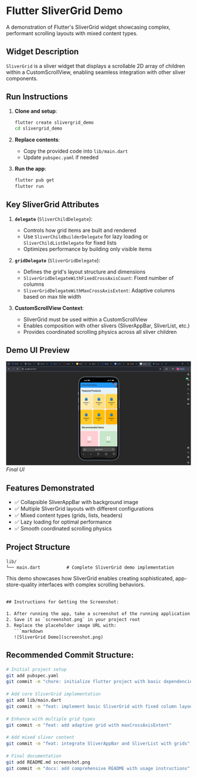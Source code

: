 # Flutter SliverGrid Demo

A demonstration of Flutter's SliverGrid widget showcasing complex, performant scrolling layouts with mixed content types.

## Widget Description
`SliverGrid` is a sliver widget that displays a scrollable 2D array of children within a CustomScrollView, enabling seamless integration with other sliver components.

## Run Instructions

1. **Clone and setup**:
   ```bash
   flutter create slivergrid_demo
   cd slivergrid_demo
   ```

2. **Replace contents**:
   - Copy the provided code into `lib/main.dart`
   - Update `pubspec.yaml` if needed

3. **Run the app**:
   ```bash
   flutter pub get
   flutter run
   ```

## Key SliverGrid Attributes

1. **`delegate`** (`SliverChildDelegate`):
   - Controls how grid items are built and rendered
   - Use `SliverChildBuilderDelegate` for lazy loading or `SliverChildListDelegate` for fixed lists
   - Optimizes performance by building only visible items

2. **`gridDelegate`** (`SliverGridDelegate`):
   - Defines the grid's layout structure and dimensions
   - `SliverGridDelegateWithFixedCrossAxisCount`: Fixed number of columns
   - `SliverGridDelegateWithMaxCrossAxisExtent`: Adaptive columns based on max tile width

3. **CustomScrollView Context**:
   - SliverGrid must be used within a CustomScrollView
   - Enables composition with other slivers (SliverAppBar, SliverList, etc.)
   - Provides coordinated scrolling physics across all sliver children

## Demo UI Preview
![SliverGrid Demo](Final%20UI.png)
*Final UI*

## Features Demonstrated

- ✅ Collapsible SliverAppBar with background image
- ✅ Multiple SliverGrid layouts with different configurations
- ✅ Mixed content types (grids, lists, headers)
- ✅ Lazy loading for optimal performance
- ✅ Smooth coordinated scrolling physics

## Project Structure

```
lib/
└── main.dart          # Complete SliverGrid demo implementation
```

This demo showcases how SliverGrid enables creating sophisticated, app-store-quality interfaces with complex scrolling behaviors.
```

## Instructions for Getting the Screenshot:

1. After running the app, take a screenshot of the running application
2. Save it as `screenshot.png` in your project root
3. Replace the placeholder image URL with:
   ```markdown
   ![SliverGrid Demo](screenshot.png)
   ```

## Recommended Commit Structure:

```bash
# Initial project setup
git add pubspec.yaml
git commit -m "chore: initialize flutter project with basic dependencies"

# Add core SliverGrid implementation
git add lib/main.dart
git commit -m "feat: implement basic SliverGrid with fixed column layout"

# Enhance with multiple grid types
git commit -m "feat: add adaptive grid with maxCrossAxisExtent"

# Add mixed sliver content
git commit -m "feat: integrate SliverAppBar and SliverList with grids"

# Final documentation
git add README.md screenshot.png
git commit -m "docs: add comprehensive README with usage instructions"
```
